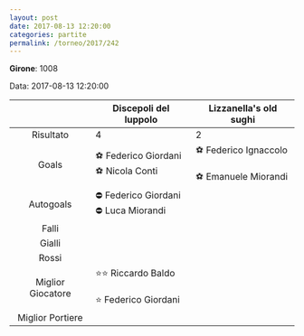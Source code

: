 ```yaml
---
layout: post
date: 2017-08-13 12:20:00
categories: partite
permalink: /torneo/2017/242
---
```

**Girone**: 1008

Data: 2017-08-13 12:20:00

| | Discepoli del luppolo | Lizzanella's old sughi |
|:-----:|-----|-----|
Risultato|4|2
Goals|⚽ Federico Giordani<br/>⚽ Nicola Conti|⚽ Federico Ignaccolo <br/><br/>⚽ Emanuele Miorandi<br/>
Autogoals|⛔ Federico Giordani<br/>⛔ Luca Miorandi|
Falli||
Gialli||
Rossi||
Miglior Giocatore|⭐⭐ Riccardo Baldo <br/><br/>⭐ Federico Giordani<br/>|
Miglior Portiere||